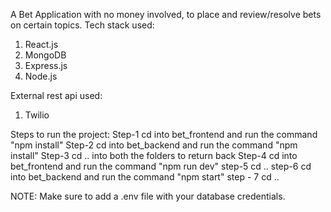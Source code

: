 A Bet Application with no money involved, to place and review/resolve bets on certain topics.
Tech stack used: 
1) React.js
2) MongoDB
3) Express.js
4) Node.js

External rest api used:
1) Twilio

Steps to run the project:
Step-1 cd into bet_frontend and run the command "npm install"
Step-2 cd into bet_backend and run the command "npm install"
Step-3 cd .. into both the folders to return back
Step-4 cd into bet_frontend and run the command "npm run dev"
step-5 cd ..
step-6 cd into bet_backend and run the command "npm start"
step - 7 cd ..

NOTE: Make sure to add a .env file with your database credentials. 

